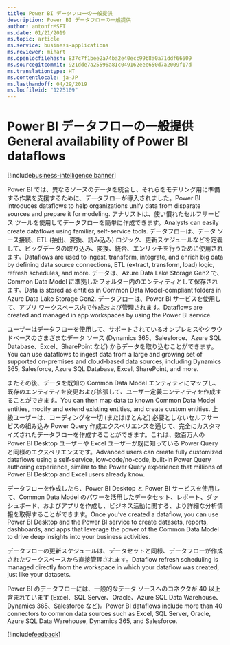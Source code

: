 ```yaml
---
title: Power BI データフローの一般提供
description: Power BI データフローの一般提供
author: antonfrMSFT
ms.date: 01/21/2019
ms.topic: article
ms.service: business-applications
ms.reviewer: mihart
ms.openlocfilehash: 837c7f1bee2a74ba2e40ecc99b8a0a71ddf66609
ms.sourcegitcommit: 921dde7a25596a81c049162eee650d7a2009f17d
ms.translationtype: HT
ms.contentlocale: ja-JP
ms.lasthandoff: 04/29/2019
ms.locfileid: "1225109"
---
```

# <a name="general-availability-of-power-bi-dataflows"></a><span data-ttu-id="470c4-103">Power BI データフローの一般提供</span><span class="sxs-lookup"><span data-stu-id="470c4-103">General availability of Power BI dataflows</span></span>
[!include[business-intelligence banner](../../../includes/business-intelligence.md)]


<span data-ttu-id="470c4-104">Power BI では、異なるソースのデータを統合し、それらをモデリング用に準備する作業を支援するために、データフローが導入されました。</span><span class="sxs-lookup"><span data-stu-id="470c4-104">Power BI introduces dataflows to help organizations unify data from disparate sources and prepare it for modeling.</span></span> <span data-ttu-id="470c4-105">アナリストは、使い慣れたセルフサービス ツールを使用してデータフローを簡単に作成できます。</span><span class="sxs-lookup"><span data-stu-id="470c4-105">Analysts can easily create dataflows using familiar, self-service tools.</span></span> <span data-ttu-id="470c4-106">データフローは、データ ソース接続、ETL (抽出、変換、読み込み) ロジック、更新スケジュールなどを定義して、ビッグデータの取り込み、変換、統合、エンリッチを行うために使用されます。</span><span class="sxs-lookup"><span data-stu-id="470c4-106">Dataflows are used to ingest, transform, integrate, and enrich big data by defining data source connections, ETL (extract, transform, load) logic, refresh schedules, and more.</span></span> <span data-ttu-id="470c4-107">データは、Azure Data Lake Storage Gen2 で、Common Data Model に準拠したフォルダー内のエンティティとして保存されます。</span><span class="sxs-lookup"><span data-stu-id="470c4-107">Data is stored as entities in Common Data Model-compliant folders in Azure Data Lake Storage Gen2.</span></span> <span data-ttu-id="470c4-108">データフローは、Power BI サービスを使用して、アプリ ワークスペース内で作成および管理されます。</span><span class="sxs-lookup"><span data-stu-id="470c4-108">Dataflows are created and managed in app workspaces by using the Power BI service.</span></span>   

<span data-ttu-id="470c4-109">ユーザーはデータフローを使用して、サポートされているオンプレミスやクラウドベースのさまざまなデータ ソース (Dynamics 365、Salesforce、Azure SQL Database、Excel、SharePoint など) からデータを取り込むことができます。</span><span class="sxs-lookup"><span data-stu-id="470c4-109">You can use dataflows to ingest data from a large and growing set of supported on-premises and cloud-based data sources, including Dynamics 365, Salesforce, Azure SQL Database, Excel, SharePoint, and more.</span></span>

<span data-ttu-id="470c4-110">またその後、データを既知の Common Data Model エンティティにマップし、既存のエンティティを変更および拡張して、ユーザー定義エンティティを作成することができます。</span><span class="sxs-lookup"><span data-stu-id="470c4-110">You can then map data to known Common Data Model entities, modify and extend existing entities, and create custom entities.</span></span> <span data-ttu-id="470c4-111">上級ユーザーは、コーディングを一切 (またはほとんど) 必要としないセルフサービスの組み込み Power Query 作成エクスペリエンスを通じて、完全にカスタマイズされたデータフローを作成することができます。これは、数百万人の Power BI Desktop ユーザーや Excel ユーザーが既に知っている Power Query と同様のエクスペリエンスです。</span><span class="sxs-lookup"><span data-stu-id="470c4-111">Advanced users can create fully customized dataflows using a self-service, low-code/no-code, built-in Power Query authoring experience, similar to the Power Query experience that millions of Power BI Desktop and Excel users already know.</span></span>  

<span data-ttu-id="470c4-112">データフローを作成したら、Power BI Desktop と Power BI サービスを使用して、Common Data Model のパワーを活用したデータセット、レポート、ダッシュボード、およびアプリを作成し、ビジネス活動に関する、より詳細な分析情報を取得することができます。</span><span class="sxs-lookup"><span data-stu-id="470c4-112">Once you’ve created a dataflow, you can use Power BI Desktop and the Power BI service to create datasets, reports, dashboards, and apps that leverage the power of the Common Data Model to drive deep insights into your business activities.</span></span> 

<span data-ttu-id="470c4-113">データフローの更新スケジュールは、データセットと同様、データフローが作成されたワークスペースから直接管理されます。</span><span class="sxs-lookup"><span data-stu-id="470c4-113">Dataflow refresh scheduling is managed directly from the workspace in which your dataflow was created, just like your datasets.</span></span> 

<span data-ttu-id="470c4-114">Power BI のデータフローには、一般的なデータ ソースへのコネクタが 40 以上含まれています (Excel、SQL Server、Oracle、Azure SQL Data Warehouse、Dynamics 365、Salesforce など)。</span><span class="sxs-lookup"><span data-stu-id="470c4-114">Power BI dataflows include more than 40 connectors to common data sources such as Excel, SQL Server, Oracle, Azure SQL Data Warehouse, Dynamics 365, and Salesforce.</span></span> 

[!include[feedback](../../includes/service-feedback.md)]